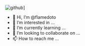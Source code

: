 ![github](https://img.shields.io/badge/GitHub-000000?style=for-the-badge&logo=GitHub&logoColor=white)]

- 👋 Hi, I’m @flamedoto
- 👀 I’m interested in ...
- 🌱 I’m currently learning ...
- 💞️ I’m looking to collaborate on ...
- 📫 How to reach me ...

<!---
flamedoto/flamedoto is a ✨ special ✨ repository because its `README.md` (this file) appears on your GitHub profile.
You can click the Preview link to take a look at your changes.
--->
